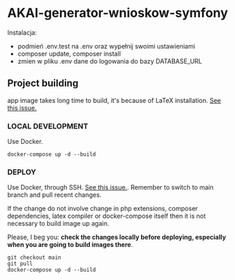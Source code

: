 # AKAI-generator-wnioskow-symfony

Instalacja:
- podmień .env.test na .env oraz wypełnij swoimi ustawieniami
- composer update, composer install
- zmien w pliku .env dane do logowania do bazy DATABASE_URL

## Project building
app image takes long time to build, it's because of LaTeX installation.
[See this issue.](https://github.com/akai-org/AKAI-generator-wnioskow-symfony/issues/38)


### LOCAL DEVELOPMENT
Use Docker.
```
docker-compose up -d --build
```

### DEPLOY
Use Docker, through SSH. [See this issue.](https://github.com/akai-org/AKAI-generator-wnioskow-symfony/issues/39).
Remember to switch to main branch and pull recent changes.

If the change do not involve change in php extensions, composer dependencies,
latex compiler or docker-compose itself then it is not necessary 
to build image up again.

Please, I beg you: **check the changes locally before deploying, especially
when you are going to build images there**.
```
git checkout main
git pull
docker-compose up -d --build
```
